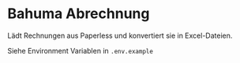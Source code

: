 # Bahuma Abrechnung

Lädt Rechnungen aus Paperless und konvertiert sie in Excel-Dateien.

Siehe Environment Variablen in `.env.example`